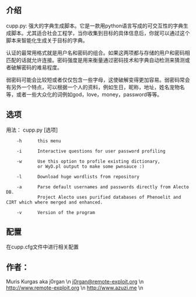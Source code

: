 ## 介绍
cupp.py: 强大的字典生成脚本。它是一款用python语言写成的可交互性的字典生成脚本。尤其适合社会工程学，当你收集到目标的具体信息后，你就可以通过这个脚本来智能化生成关于目标的字典。

认证的最常用格式就是用户名和密码的组合。如果这两项都与存储的用户和密码相匹配的话就允许连接。密码强度是用来衡量通过密码技术和字典自动检测来猜测或者破解密码的难易程度。

弱密码可能会比较短或者仅仅包含一些字母，这使破解变得更加容易。弱密码常会有另外一个特点，可以根据一个人的资料，例如生日，昵称，地址，姓名宠物名等，或者一些大众化的词例如god，love，money，password等等。

## 选项

用法： cupp.py [选项]

```
	-h      this menu

    -i      Interactive questions for user password profiling

    -w      Use this option to profile existing dictionary,
            or WyD.pl output to make some pwnsauce :)

    -l      Download huge wordlists from repository

    -a      Parse default usernames and passwords directly from Alecto DB.
            Project Alecto uses purified databases of Phenoelit and CIRT which where merged and enhanced.

    -v      Version of the program

```

## **配置**

在cupp.cfg文件中进行相关配置

## **作者**：

Muris Kurgas aka j0rgan  \n
j0rgan@remote-exploit.org  \n
http://www.remote-exploit.org  \n
http://www.azuzi.me   \n
